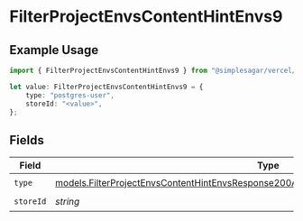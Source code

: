 # FilterProjectEnvsContentHintEnvs9

## Example Usage

```typescript
import { FilterProjectEnvsContentHintEnvs9 } from "@simplesagar/vercel/models/filterprojectenvsop.js";

let value: FilterProjectEnvsContentHintEnvs9 = {
    type: "postgres-user",
    storeId: "<value>",
};
```

## Fields

| Field                                                                                                                                                                                    | Type                                                                                                                                                                                     | Required                                                                                                                                                                                 | Description                                                                                                                                                                              |
| ---------------------------------------------------------------------------------------------------------------------------------------------------------------------------------------- | ---------------------------------------------------------------------------------------------------------------------------------------------------------------------------------------- | ---------------------------------------------------------------------------------------------------------------------------------------------------------------------------------------- | ---------------------------------------------------------------------------------------------------------------------------------------------------------------------------------------- |
| `type`                                                                                                                                                                                   | [models.FilterProjectEnvsContentHintEnvsResponse200ApplicationJSONResponseBody2Envs9Type](../models/filterprojectenvscontenthintenvsresponse200applicationjsonresponsebody2envs9type.md) | :heavy_check_mark:                                                                                                                                                                       | N/A                                                                                                                                                                                      |
| `storeId`                                                                                                                                                                                | *string*                                                                                                                                                                                 | :heavy_check_mark:                                                                                                                                                                       | N/A                                                                                                                                                                                      |